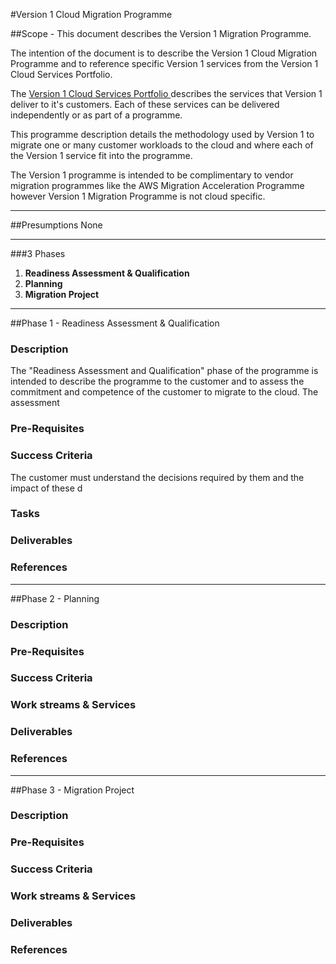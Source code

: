 #Version 1 Cloud Migration Programme

##Scope - This document describes the Version 1 Migration Programme.

The intention of the document is to describe the Version 1 Cloud Migration Programme and to reference specific Version 1 services from the Version 1 Cloud Services Portfolio.

The [Version 1 Cloud Services Portfolio ](https://www.version1.com/Microsites/Cloud-Services/Services) describes the services that Version 1 deliver to it's customers. Each of these services can be delivered independently or as part of a programme.

This programme description details the methodology used by Version 1 to migrate one or many customer workloads to the cloud and where each of the Version 1 service fit into the programme.

The Version 1 programme is intended to be complimentary to vendor migration programmes like the AWS Migration Acceleration Programme however Version 1 Migration Programme is not cloud specific.

___
##Presumptions
None

___
###3 Phases

1. __Readiness Assessment & Qualification__
2. __Planning__
3. __Migration Project__

___

##Phase 1 - Readiness Assessment & Qualification
### Description
The "Readiness Assessment and Qualification" phase of the programme is intended to describe the programme to the customer and to assess the commitment and competence of the customer to migrate to the cloud. The assessment 

### Pre-Requisites
### Success Criteria
The customer must understand the decisions required by them and the impact of these d
### Tasks
### Deliverables

### References

___
##Phase 2 - Planning
### Description
### Pre-Requisites
### Success Criteria
### Work streams & Services
### Deliverables
### References

___
##Phase 3 - Migration Project
### Description
### Pre-Requisites
### Success Criteria
### Work streams & Services
### Deliverables
### References

